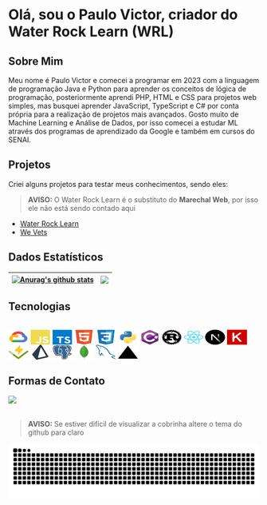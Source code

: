 # Olá, sou o Paulo Victor, criador do Water Rock Learn (WRL)

## Sobre Mim

Meu nome é Paulo Victor e comecei a programar em 2023 com a linguagem de programação Java e Python para aprender os conceitos de lógica de programação, posteriormente aprendi PHP, HTML e CSS para projetos web simples, mas busquei aprender JavaScript, TypeScript e C# por conta própria para a realização de projetos mais avançados. Gosto muito de Machine Learning e Análise de Dados, por isso comecei a estudar ML através dos programas de aprendizado da Google e também em cursos do SENAI.

## Projetos

Criei alguns projetos para testar meus conhecimentos, sendo eles:
> **AVISO:** O Water Rock Learn é o substituto do **Marechal Web**, por isso ele não está sendo contado aqui
- [Water Rock Learn](https://github.com/Paulo-V-Developer34/WaterRockLearn)
- [We Vets](https://github.com/Paulo-V-Developer34/We-Vets)

## Dados Estatísticos

| <a href="https://github.com/anuraghazra/github-readme-stats"><img align="center" src="https://github-readme-stats.vercel.app/api?username=Paulo-V-Developer34&show_icons=true&include_all_commits=true&theme=buefy&hide_border=true" alt="Anurag's github stats" /></a> | <a href="https://github.com/anuraghazra/github-readme-stats"><img align="center" src="https://github-readme-stats.vercel.app/api/top-langs/?username=Paulo-V-Developer34&layout=compact&theme=buefy&hide_border=true" /></a> |
| ------------- | ------------- |

## Tecnologias

<div style="display: inline_block"><br>
  <img align="center" alt="Paulo-PostgreSQL" height="30" width="40" src="https://raw.githubusercontent.com/devicons/devicon/master/icons/googlecloud/googlecloud-original.svg">
  <img align="center" alt="Paulo-Js" height="30" width="40" src="https://raw.githubusercontent.com/devicons/devicon/master/icons/javascript/javascript-plain.svg">
  <img align="center" alt="Paulo-Ts" height="30" width="40" src="https://raw.githubusercontent.com/devicons/devicon/master/icons/typescript/typescript-plain.svg">
  <img align="center" alt="Paulo-HTML" height="30" width="40" src="https://raw.githubusercontent.com/devicons/devicon/master/icons/html5/html5-original.svg">
  <img align="center" alt="Paulo-CSS" height="30" width="40" src="https://raw.githubusercontent.com/devicons/devicon/master/icons/css3/css3-original.svg">
  <img align="center" alt="Paulo-Python" height="30" width="40" src="https://raw.githubusercontent.com/devicons/devicon/master/icons/python/python-original.svg">
  <img align="center" alt="Paulo-Csharp" height="30" width="40" src="https://raw.githubusercontent.com/devicons/devicon/master/icons/csharp/csharp-original.svg">
  <img align="center" alt="Paulo-PostgreSQL" height="30" width="40" src="https://raw.githubusercontent.com/devicons/devicon/master/icons/rust/rust-original.svg">
  <img align="center" alt="Paulo-React" height="30" width="40" src="https://raw.githubusercontent.com/devicons/devicon/master/icons/react/react-original.svg">
  <img align="center" alt="Paulo-Nextjs" height="30" width="40" src="https://raw.githubusercontent.com/devicons/devicon/master/icons/nextjs/nextjs-original.svg">
  <img align="center" alt="Paulo-PostgreSQL" height="30" width="40" src="https://raw.githubusercontent.com/devicons/devicon/master/icons/keras/keras-original.svg">
  <img align="center" alt="Paulo-PostgreSQL" height="30" width="40" src="https://raw.githubusercontent.com/devicons/devicon/master/icons/vitest/vitest-original.svg">
  <img align="center" alt="Paulo-PostgreSQL" height="30" width="40" src="https://raw.githubusercontent.com/devicons/devicon/master/icons/prisma/prisma-original.svg">
  <img align="center" alt="Paulo-PostgreSQL" height="30" width="40" src="https://raw.githubusercontent.com/devicons/devicon/master/icons/postgresql/postgresql-original.svg">
  <img align="center" alt="Paulo-PostgreSQL" height="30" width="40" src="https://raw.githubusercontent.com/devicons/devicon/master/icons/mongodb/mongodb-original.svg">
  <img align="center" alt="Paulo-PostgreSQL" height="30" width="40" src="https://raw.githubusercontent.com/devicons/devicon/master/icons/mysql/mysql-original.svg">
  <img align="center" alt="Paulo-PostgreSQL" height="30" width="40" src="https://raw.githubusercontent.com/devicons/devicon/master/icons/vercel/vercel-original.svg">
</div>

## Formas de Contato
<div> 
  <!--<a href = "mailto:...@gmail.com"><img src="https://img.shields.io/badge/-Gmail-%23333?style=for-the-badge&logo=gmail&logoColor=white" target="_blank"></a>-->
  <a href="https://www.linkedin.com/in/paulo-victor-nunes-cunha-037a93287" target="_blank"><img src="https://img.shields.io/badge/-LinkedIn-%230077B5?style=for-the-badge&logo=linkedin&logoColor=white" target="_blank"></a> 
  
</div>

##

> **AVISO:** Se estiver difícil de visualizar a cobrinha altere o tema do github para claro

<img src="https://raw.githubusercontent.com/Paulo-V-Developer34/Paulo-V-Developer34/output/snake.svg" alt="Snake animation" />
